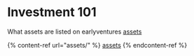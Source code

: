 # Investment 101

What assets are listed on earlyventures    [assets](https://docs.earlyventures.com/products/investment-101/assets)

{% content-ref url="assets/" %}
[assets](assets/)
{% endcontent-ref %}
